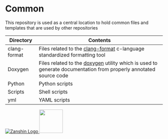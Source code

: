 # Common
This repository is used as a central location to hold common files and templates that are used by other repositories

| Directory    | Contents |
| ------------ | -------- |
| clang-format | Files related to the [clang-format](https://clang.llvm.org) c-language standardized formatting tool |
| Doxygen      | Files related to the [doxygen](https://www.doxygen.nl/index.html) utility which is used to generate documentation from properly annotated source code |
| Python       | Python scripts |
| Scripts      | Shell scripts |
| yml          | YAML scripts |

[![Zanshin Logo](https://zanduino.github.io/Images/zanshinkanjitiny.gif) <img src="https://zanduino.github.io/Images/zanshintext.gif" width="75"/>](https://zanduino.github.io)
